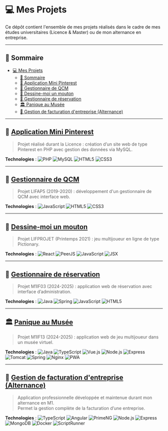 # 💻 Mes Projets

Ce dépôt contient l'ensemble de mes projets réalisés dans le cadre de mes études universitaires (Licence & Master) ou de mon alternance en entreprise.

---

## 📌 Sommaire

- [💻 Mes Projets](#-mes-projets)
  - [📌 Sommaire](#-sommaire)
  - [🎨 Application Mini Pinterest](#-application-mini-pinterest)
  - [📝 Gestionnaire de QCM](#-gestionnaire-de-qcm)
  - [🧠 Dessine-moi un mouton](#-dessine-moi-un-mouton)
  - [📅 Gestionnaire de réservation](#-gestionnaire-de-réservation)
  - [🏛️ Panique au Musée](#️-panique-au-musée)
  - [💼 Gestion de facturation d'entreprise (Alternance)](#-gestion-de-facturation-dentreprise-alternance)

---

## 🎨 [Application Mini Pinterest](https://github.com/D32mond/mes-projets-web/tree/main/application-mini-pinterest)

> Projet réalisé durant la Licence : création d’un site web de type Pinterest en PHP avec gestion des données via MySQL.

**Technologies** :
![PHP](https://img.shields.io/badge/-PHP-777BB4?style=flat&logo=php&logoColor=white)
![MySQL](https://img.shields.io/badge/-MySQL-4479A1?style=flat&logo=mysql&logoColor=white)
![HTML5](https://img.shields.io/badge/-HTML5-E34F26?style=flat&logo=html5&logoColor=white)
![CSS3](https://img.shields.io/badge/-CSS3-1572B6?style=flat&logo=css3&logoColor=white)

---

## 📝 [Gestionnaire de QCM](https://github.com/D32mond/mes-projets-web/tree/main/gestionnaire-de-QCM)

> Projet LIFAP5 (2019-2020) : développement d'un gestionnaire de QCM avec interface web.

**Technologies** :
![JavaScript](https://img.shields.io/badge/-JavaScript-F7DF1E?style=flat&logo=javascript&logoColor=black)
![HTML5](https://img.shields.io/badge/-HTML5-E34F26?style=flat&logo=html5&logoColor=white)
![CSS3](https://img.shields.io/badge/-CSS3-1572B6?style=flat&logo=css3&logoColor=white)

---

## 🧠 [Dessine-moi un mouton](https://github.com/D32mond/mes-projets-web/tree/main/dessine-moi-un-mouton)

> Projet LIFPROJET (Printemps 2021) : jeu multijoueur en ligne de type Pictionary.

**Technologies** :
![React](https://img.shields.io/badge/-React-61DAFB?style=flat&logo=react&logoColor=black)
![PeerJS](https://img.shields.io/badge/-PeerJS-3B3B3B?style=flat)
![JavaScript](https://img.shields.io/badge/-JavaScript-F7DF1E?style=flat&logo=javascript&logoColor=black)
![JSX](https://img.shields.io/badge/-JSX-61DAFB?style=flat&logo=react&logoColor=white)

---

## 📅 [Gestionnaire de réservation](https://github.com/D32mond/mes-projets-web/tree/main/M1IF03-RESAS)

> Projet M1IF03 (2024-2025) : application web de réservation avec interface d’administration.

**Technologies** :
![Java](https://img.shields.io/badge/-Java-007396?style=flat&logo=java&logoColor=white)
![Spring](https://img.shields.io/badge/-Spring-6DB33F?style=flat&logo=spring&logoColor=white)
![JavaScript](https://img.shields.io/badge/-JavaScript-F7DF1E?style=flat&logo=javascript&logoColor=black)
![HTML5](https://img.shields.io/badge/-HTML5-E34F26?style=flat&logo=html5&logoColor=white)

---

## 🏛️ [Panique au Musée](https://github.com/D32mond/mes-projets-web/tree/main/M1IF13-Panique-au-Musée)

> Projet M1IF13 (2024-2025) : application web de jeu multijoueur dans un musée virtuel.

**Technologies** :
![Java](https://img.shields.io/badge/-Java-007396?style=flat&logo=java&logoColor=white)
![TypeScript](https://img.shields.io/badge/-TypeScript-3178C6?style=flat&logo=typescript&logoColor=white)
![Vue.js](https://img.shields.io/badge/-Vue.js-4FC08D?style=flat&logo=vue.js&logoColor=white)
![Node.js](https://img.shields.io/badge/-Node.js-339933?style=flat&logo=node.js&logoColor=white)
![Express](https://img.shields.io/badge/-Express-000000?style=flat&logo=express&logoColor=white)
![Tomcat](https://img.shields.io/badge/-Apache_Tomcat-F8DC75?style=flat&logo=apachetomcat&logoColor=black)
![Spring](https://img.shields.io/badge/-Spring-6DB33F?style=flat&logo=spring&logoColor=white)
![Nginx](https://img.shields.io/badge/-Nginx-009639?style=flat&logo=nginx&logoColor=white)
![PWA](https://img.shields.io/badge/-PWA-5A0FC8?style=flat)

---

## 💼 [Gestion de facturation d'entreprise (Alternance)](https://github.com/D32mond/mes-projets-web/tree/main/Projet-Alternance)

> Application professionnelle développée et maintenue durant mon alternance en M1.  
Permet la gestion complète de la facturation d’une entreprise.

**Technologies** :
![TypeScript](https://img.shields.io/badge/-TypeScript-3178C6?style=flat&logo=typescript&logoColor=white)
![Angular](https://img.shields.io/badge/-Angular-DD0031?style=flat&logo=angular&logoColor=white)
![PrimeNG](https://img.shields.io/badge/-PrimeNG-6366F1?style=flat)
![Node.js](https://img.shields.io/badge/-Node.js-339933?style=flat&logo=node.js&logoColor=white)
![Express](https://img.shields.io/badge/-Express-000000?style=flat&logo=express&logoColor=white)
![MongoDB](https://img.shields.io/badge/-MongoDB-47A248?style=flat&logo=mongodb&logoColor=white)
![Docker](https://img.shields.io/badge/-Docker-2496ED?style=flat&logo=docker&logoColor=white)
![ScriptRunner](https://img.shields.io/badge/-ScriptRunner-000000?style=flat)
